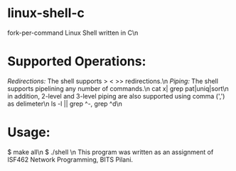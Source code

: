 # linux-shell-c
fork-per-command Linux Shell written in C\n

# Supported Operations:
_Redirections:_ The shell supports > < >> redirections.\n
_Piping:_ The shell supports pipelining any number of commands.\n 
cat x| grep pat|uniq|sort\n
in addition, 2-level and 3-level piping are also supported using comma (',') as delimeter\n
ls -l || grep ^-, grep ^d\n

# Usage: 
$ make all\n
$ ./shell
\n
This program was written as an assignment of ISF462 Network Programming, BITS Pilani.
